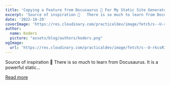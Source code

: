 ```yaml
---
title: 'Copying a Feature from Docusaurus 🦖 For My Static Site Generator - rwar 🦁'
excerpt: 'Source of inspiration 🌟   There is so much to learn from Docusaurus. It is a powerful static...'
date: '2022-10-29'
coverImage: 'https://res.cloudinary.com/practicaldev/image/fetch/s--U-rkcsRI--/c_imagga_scale,f_auto,fl_progressive,h_420,q_auto,w_1000/https://dev-to-uploads.s3.amazonaws.com/uploads/articles/sfr9nsygenz4z78wkmct.png'
author:
  name: Koders
  picture: "assets/blog/authors/koders.png"
ogImage:
  url: 'https://res.cloudinary.com/practicaldev/image/fetch/s--U-rkcsRI--/c_imagga_scale,f_auto,fl_progressive,h_420,q_auto,w_1000/https://dev-to-uploads.s3.amazonaws.com/uploads/articles/sfr9nsygenz4z78wkmct.png'
---
```


Source of inspiration 🌟   There is so much to learn from Docusaurus. It is a powerful static...

[Read more](https://dev.to/saminarp/copying-a-feature-from-docusaurus-for-my-static-site-generator-rwar-49j6)
